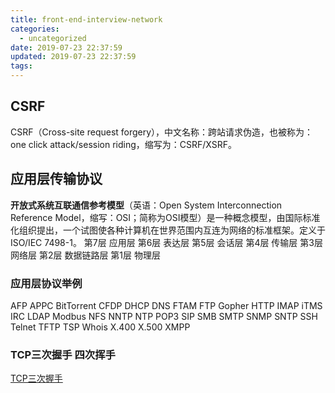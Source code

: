 ```yaml
---
title: front-end-interview-network
categories:
  - uncategorized
date: 2019-07-23 22:37:59
updated: 2019-07-23 22:37:59
tags:
---
```

## CSRF
CSRF（Cross-site request forgery），中文名称：跨站请求伪造，也被称为：one click attack/session riding，缩写为：CSRF/XSRF。

## 应用层传输协议
**开放式系统互联通信参考模型**（英语：Open System Interconnection Reference Model，缩写：OSI；简称为OSI模型）是一种概念模型，由国际标准化组织提出，一个试图使各种计算机在世界范围内互连为网络的标准框架。定义于ISO/IEC 7498-1。
第7层 应用层
第6层 表达层
第5层 会话层
第4层 传输层
第3层 网络层
第2层 数据链路层
第1层 物理层
### 应用层协议举例
AFP
APPC
BitTorrent
CFDP
DHCP
DNS
FTAM
FTP
Gopher
HTTP
IMAP
iTMS
IRC
LDAP
Modbus
NFS
NNTP
NTP
POP3
SIP
SMB
SMTP
SNMP
SNTP
SSH
Telnet
TFTP
TSP
Whois
X.400
X.500
XMPP

### TCP三次握手 四次挥手
[TCP三次握手](https://hit-alibaba.github.io/interview/basic/network/TCP.html)
